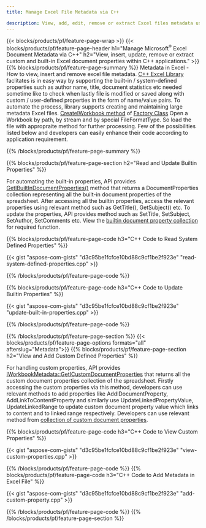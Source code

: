 ```yaml
---
title: Manage Excel File Metadata via C++

description: View, add, edit, remove or extract Excel files metadata using C++ library
---
```


{{< blocks/products/pf/feature-page-wrap >}}
{{< blocks/products/pf/feature-page-header h1="Manage Microsoft<sup>&reg;</sup> Excel Document Metadata via C++" h2="View, insert, update, remove or extract custom and built-in Excel document properties within C++ applications." >}}
{{% blocks/products/pf/feature-page-summary %}}
Metadata in Excel - How to view, insert and remove excel file metadata. [C++ Excel Library](/cells/cpp/) faclitates is in easy way by supporting the built-in / system-defined properties such as author name, title, document statistics etc needed sometime like to check when lastly file is modified or saved along with custom / user-defined properties in the form of name/value pairs. To automate the process, library supports creating and maintaining large metadata Excel files. [CreateIWorkbook method](https://reference.aspose.com/cells/cpp/class/aspose.cells.factory#a93f7282b976d2a001d44198dedaceee8) of [Factory Class](https://reference.aspose.com/cells/cpp/class/aspose.cells.factory) Open a Workbook by path, by stream and by special FileFormatType. So load the file with appropraite method for further processing. Few of the possibilities listed below and developers can easily enhance their code according to application requirement. 
 
{{% /blocks/products/pf/feature-page-summary  %}}

{{% blocks/products/pf/feature-page-section  h2="Read and Update Builtin Properties" %}}

For automating the built-in properties, API provides [GetIBuiltInDocumentProperties()](https://reference.aspose.com/cells/cpp/class/aspose.cells.metadata.i_workbook_metadata) method that returns a DocumentProperties collection representing all the built-in document properties of the spreadsheet. After accessing all the builtin properties, access the relevant properties using relevant method such as GetTitle(), GetSubject() etc. To update the properties, API provides method such as SetTitle, SetSubject, SetAuthor, SetComments etc. View the [builtin document property collection](https://reference.aspose.com/cells/cpp/class/aspose.cells.properties.i_built_in_document_property_collection) for required function.

{{% blocks/products/pf/feature-page-code h3="C++ Code to Read System Defined Properties" %}}

{{< gist "aspose-com-gists" "d3c95be1fcfce10bd88c9cf1be2f923e" "read-system-defined-properties.cpp" >}}

{{% /blocks/products/pf/feature-page-code  %}}

{{% blocks/products/pf/feature-page-code h3="C++ Code to Update Builtin Properties" %}}

{{< gist "aspose-com-gists" "d3c95be1fcfce10bd88c9cf1be2f923e" "update-built-in-properties.cpp" >}}

{{% /blocks/products/pf/feature-page-code  %}}


{{% /blocks/products/pf/feature-page-section %}}
{{< blocks/products/pf/feature-page-options formats="all" afterslug="Metadata">}}
{{% blocks/products/pf/feature-page-section  h2="View and Add Custom Defined Properties" %}}

For handling custom properties, API provides [IWorkbookMetadata::GetICustomDocumentProperties](https://reference.aspose.com/cells/cpp/class/aspose.cells.metadata.i_workbook_metadata#a69f0226813ce18c03ebc13b8ca691e79) that returns all the custom document properties collection of the spreadsheet. Firstly accessing the custom properties via this method, developers can use relevant methods to add properties like AddIDocumentProperty, AddLinkToContentProperty and similarly use UpdateLinkedPropertyValue, UpdateLinkedRange to update custom document property value which links to content and  to linked range respectively. Developers can use relevant method from [collection of custom document properties](https://reference.aspose.com/cells/cpp/class/aspose.cells.properties.i_custom_document_property_collection).

{{% blocks/products/pf/feature-page-code h3="C++ Code to View Custom Properties" %}}

{{< gist "aspose-com-gists" "d3c95be1fcfce10bd88c9cf1be2f923e" "view-custom-properties.cpp" >}}

{{% /blocks/products/pf/feature-page-code  %}}
{{% blocks/products/pf/feature-page-code h3="C++ Code to Add Metadata in Excel File" %}}

{{< gist "aspose-com-gists" "d3c95be1fcfce10bd88c9cf1be2f923e" "add-custom-property.cpp" >}}

{{% /blocks/products/pf/feature-page-code  %}}
{{% /blocks/products/pf/feature-page-section %}}

